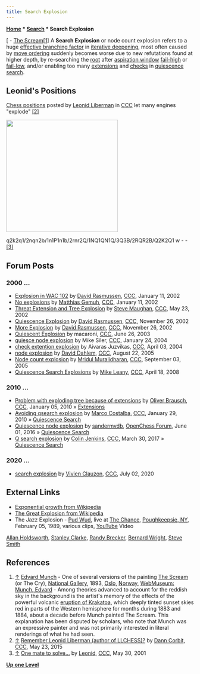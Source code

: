 ```yaml
---
title: Search Explosion
---
```

**[Home](Home "Home") \* [Search](Search "Search") \* Search Explosion**



[ - [The Scream](https://en.wikipedia.org/wiki/The_Scream)<a id="cite-note-1" href="#cite-ref-1">[1]</a>
A **Search Explosion** or node count explosion refers to a huge [effective branching factor](Branching_Factor#EffectiveBranchingFactor "Branching Factor") in [iterative deepening](Iterative_Deepening "Iterative Deepening"), most often caused by [move ordering](Move_Ordering "Move Ordering") suddenly becomes worse due to new refutations found at higher depth, by re-searching the [root](Root "Root") after [aspiration window](Aspiration_Windows "Aspiration Windows") [fail-high](Fail-High "Fail-High") or [fail-low](Fail-Low "Fail-Low"), and/or enabling too many [extensions](Extensions "Extensions") and [checks](Check "Check") in [quiescence search](Quiescence_Search "Quiescence Search"). 



## Leonid's Positions


[Chess positions](Test_Positions#Leonid "Test-Positions") posted by [Leonid Liberman](Leonid_Liberman "Leonid Liberman") in [CCC](CCC "CCC") let many engines "explode" <a id="cite-note-2" href="#cite-ref-2">[2]</a>


<img src="https://lichess1.org/export/fen.gif?fen=q2k2q1/2nqn2b/1n1P1n1b/2rnr2Q/1NQ1QN1Q/3Q3B/2RQR2B/Q2K2Q1 w - -" style="
    width: 300px;
">

q2k2q1/2nqn2b/1n1P1n1b/2rnr2Q/1NQ1QN1Q/3Q3B/2RQR2B/Q2K2Q1 w - - <a id="cite-note-3" href="#cite-ref-3">[3]</a>



## Forum Posts


### 2000 ...


* [Explosion in WAC 102](https://www.stmintz.com/ccc/index.php?id=206721) by [David Rasmussen](David_Rasmussen "David Rasmussen"), [CCC](CCC "CCC"), January 11, 2002
* [No explosions](https://www.stmintz.com/ccc/index.php?id=206802) by [Matthias Gemuh](Matthias_Gemuh "Matthias Gemuh"), [CCC](CCC "CCC"), January 11, 2002
* [Threat Extension and Tree Explosion](https://www.stmintz.com/ccc/index.php?id=231056) by [Steve Maughan](Steve_Maughan "Steve Maughan"), [CCC](CCC "CCC"), May 23, 2002
* [Quiescence Explosion](https://www.stmintz.com/ccc/index.php?id=267486) by [David Rasmussen](David_Rasmussen "David Rasmussen"), [CCC](CCC "CCC"), November 26, 2002
* [More Explosion](https://www.stmintz.com/ccc/index.php?id=267592) by [David Rasmussen](David_Rasmussen "David Rasmussen"), [CCC](CCC "CCC"), November 26, 2002
* [Quiescent Explosion](https://www.stmintz.com/ccc/index.php?id=303257) by macaroni, [CCC](CCC "CCC"), June 26, 2003
* [quiesce node explosion](https://www.stmintz.com/ccc/index.php?id=344566) by Mike Siler, [CCC](CCC "CCC"), January 24, 2004
* [check extention explosion](https://www.stmintz.com/ccc/index.php?id=358170) by Aivaras Juzvikas, [CCC](CCC "CCC"), April 03, 2004
* [node explosion](https://www.stmintz.com/ccc/index.php?id=444261) by [David Dahlem](index.php?title=David_Dahlem&action=edit&redlink=1 "David Dahlem (page does not exist)"), [CCC](CCC "CCC"), August 22, 2005
* [Node count explosion](https://www.stmintz.com/ccc/index.php?id=447270) by [Mridul Muralidharan](Mridul_Muralidharan "Mridul Muralidharan"), [CCC](CCC "CCC"), September 03, 2005
* [Quiescence Search Explosions](http://www.talkchess.com/forum/viewtopic.php?t=20727) by [Mike Leany](Mike_Leany "Mike Leany"), [CCC](CCC "CCC"), April 18, 2008


### 2010 ...


* [Problem with exploding tree because of extensions](http://www.talkchess.com/forum/viewtopic.php?t=31505) by [Oliver Brausch](Oliver_Brausch "Oliver Brausch"), [CCC](CCC "CCC"), January 05, 2010 » [Extensions](Extensions "Extensions")
* [Avoiding qsearch explosion](http://www.talkchess.com/forum/viewtopic.php?t=32148) by [Marco Costalba](Marco_Costalba "Marco Costalba"), [CCC](CCC "CCC"), January 29, 2010 » [Quiescence Search](Quiescence_Search "Quiescence Search")
* [Quiescence node explosion](http://www.open-chess.org/viewtopic.php?f=5&t=2984) by [sandermvdb](index.php?title=Sander_Maassen_vd_Brink&action=edit&redlink=1 "Sander Maassen vd Brink (page does not exist)"), [OpenChess Forum](Computer_Chess_Forums "Computer Chess Forums"), June 01, 2016 » [Quiescence Search](Quiescence_Search "Quiescence Search")
* [Q search explosion](http://www.talkchess.com/forum/viewtopic.php?t=63590) by [Colin Jenkins](Colin_Jenkins "Colin Jenkins"), [CCC](CCC "CCC"), March 30, 2017 » [Quiescence Search](Quiescence_Search "Quiescence Search")


### 2020 ...


* [search explosion](http://www.talkchess.com/forum3/viewtopic.php?f=7&t=74345) by [Vivien Clauzon](Vivien_Clauzon "Vivien Clauzon"), [CCC](CCC "CCC"), July 02, 2020


## External Links


* [Exponential growth from Wikipedia](https://en.wikipedia.org/wiki/Exponential_growth)
* [The Great Explosion from Wikipedia](https://en.wikipedia.org/wiki/The_Great_Explosion)
* The Jazz Explosion - [Pud Wud](https://www.discogs.com/composition/d1f12044-c434-4581-843e-de8359d50772-Pud-Wud), live at [The Chance](https://en.wikipedia.org/wiki/The_Chance), [Poughkeepsie, NY](https://en.wikipedia.org/wiki/Poughkeepsie,_New_York), February 05, 1989, various clips, [YouTube](https://en.wikipedia.org/wiki/YouTube) Video


 [Allan Holdsworth](Category:Allan_Holdsworth "Category:Allan Holdsworth"), [Stanley Clarke](Category:Stanley_Clarke "Category:Stanley Clarke"), [Randy Brecker](Category:Randy_Brecker "Category:Randy Brecker"), [Bernard Wright](https://en.wikipedia.org/wiki/Bernard_Wright), [Steve Smith](Category:Steve_Smith "Category:Steve Smith")
 
## References


1. <a id="cite-ref-1" href="#cite-note-1">↑</a> [Edvard Munch](Category:Edvard_Munch "Category:Edvard Munch") - One of several versions of the painting [The Scream](https://en.wikipedia.org/wiki/The_Scream) (or The Cry), [National Gallery](https://en.wikipedia.org/wiki/National_Gallery_%28Norway%29), 1893, [Oslo](https://en.wikipedia.org/wiki/Oslo), [Norway](https://en.wikipedia.org/wiki/Norway), [WebMuseum: Munch, Edvard](http://www.ibiblio.org/wm/paint/auth/munch/) - Among theories advanced to account for the reddish sky in the background is the artist's memory of the effects of the powerful volcanic [eruption of Krakatoa](https://en.wikipedia.org/wiki/1883_eruption_of_Krakatoa), which deeply tinted sunset skies red in parts of the Western hemisphere for months during 1883 and 1884, about a decade before Munch painted The Scream. This explanation has been disputed by scholars, who note that Munch was an expressive painter and was not primarily interested in literal renderings of what he had seen.
2. <a id="cite-ref-2" href="#cite-note-2">↑</a> [Remember Leonid Liberman (author of LLCHESS)?](http://www.talkchess.com/forum/viewtopic.php?t=56455) by [Dann Corbit](Dann_Corbit "Dann Corbit"), [CCC](CCC "CCC"), May 23, 2015
3. <a id="cite-ref-3" href="#cite-note-3">↑</a> [One mate to solve...](https://www.stmintz.com/ccc/index.php?id=172464) by [Leonid](Leonid_Liberman "Leonid Liberman"), [CCC](CCC "CCC"), May 30, 2001

**[Up one Level](Search "Search")**







 
